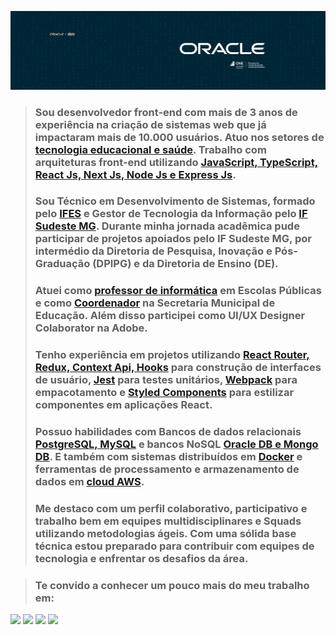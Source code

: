 
![](https://github.com/Diegojfsr/Diegojfsr/blob/main/Imagens/CapaOracleOne.jpg)

<!--# Olá, Sou [Diego Jefferson]() :)  Desenvolvedor Front-end-->

> ### Sou desenvolvedor front-end com mais de 3 anos de experiência na criação de sistemas web que já impactaram mais de 10.000 usuários. Atuo nos setores de [tecnologia educacional e saúde](). Trabalho com arquiteturas front-end utilizando [JavaScript, TypeScript, React Js, Next Js, Node Js e Express Js]().
> 
> ### Sou Técnico em Desenvolvimento de Sistemas, formado pelo [IFES](https://alegre.ifes.edu.br/) e Gestor de Tecnologia da Informação pelo [IF Sudeste MG](https://www.ifsudestemg.edu.br/muriae). Durante minha jornada acadêmica pude participar de projetos apoiados pelo IF Sudeste MG, por intermédio da Diretoria de Pesquisa, Inovação e Pós-Graduação (DPIPG) e da Diretoria de Ensino (DE).
>
> ### Atuei como [professor de informática]() em Escolas Públicas e como [Coordenador]() na Secretaria Municipal de Educação. Além disso participei como UI/UX Designer Colaborator na Adobe.
>
> ### Tenho experiência em projetos utilizando [React Router, Redux, Context Api, Hooks]() para construção de interfaces de usuário, [Jest]() para testes unitários, [Webpack]() para empacotamento e [Styled Components]() para estilizar componentes em aplicações React.
>
> ### Possuo habilidades com Bancos de dados relacionais [PostgreSQL, MySQL]() e bancos NoSQL [Oracle DB e Mongo DB](). E também com sistemas distribuídos em [Docker]() e ferramentas de processamento e armazenamento de dados em [cloud AWS]().
>
> ### Me destaco com um perfil colaborativo, participativo e trabalho bem em equipes multidisciplinares e Squads utilizando metodologias ágeis. Com uma sólida base técnica estou preparado para contribuir com equipes de tecnologia e enfrentar os desafios da área.

> ### Te convido a conhecer um pouco mais do meu trabalho em:

<!-- Tag centralizadora das Badges -->
<p float="center">
  
  [<img src="https://img.shields.io/badge/Portfolio-255E63?style=for-the-badge&logo=About.me&logoColor=white" height="40"></a>](https://diegojfsr.myportfolio.com/)
  [<img src="https://img.shields.io/badge/LinkedIn-0077B5?style=for-the-badge&logo=linkedin&logoColor=white" height="40"></a>](https://www.linkedin.com/in/diegojfsr/)
  [<img src="https://img.shields.io/badge/Medium-12100E?style=for-the-badge&logo=medium&logoColor=white" height="40"></a>](https://medium.com/@diegojfsr)
  [<img src="https://img.shields.io/badge/Behance-0054F7?style=for-the-badge&logo=behance&logoColor=white" height="40"></a>](https://www.behance.net/diegojfsr)

</p>
